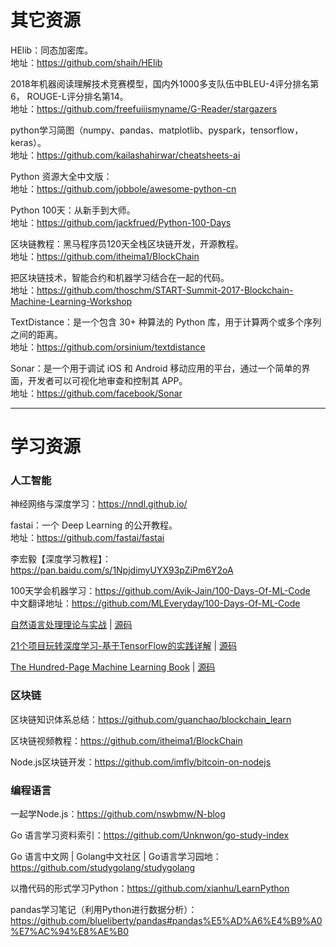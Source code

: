 # 其它资源

HElib：同态加密库。</br>
地址：https://github.com/shaih/HElib

2018年机器阅读理解技术竞赛模型，国内外1000多支队伍中BLEU-4评分排名第6， ROUGE-L评分排名第14。</br>
地址：https://github.com/freefuiiismyname/G-Reader/stargazers


python学习简图（numpy、pandas、matplotlib、pyspark，tensorflow，keras）。</br>
地址：https://github.com/kailashahirwar/cheatsheets-ai

Python 资源大全中文版：</br>
地址：https://github.com/jobbole/awesome-python-cn

Python 100天：从新手到大师。</br>
地址：https://github.com/jackfrued/Python-100-Days


区块链教程：黑马程序员120天全栈区块链开发，开源教程。</br>
地址：https://github.com/itheima1/BlockChain

把区块链技术，智能合约和机器学习结合在一起的代码。</br>
地址：https://github.com/thoschm/START-Summit-2017-Blockchain-Machine-Learning-Workshop

TextDistance：是一个包含 30+ 种算法的 Python 库，用于计算两个或多个序列之间的距离。</br>
地址：https://github.com/orsinium/textdistance

Sonar：是一个用于调试 iOS 和 Android 移动应用的平台，通过一个简单的界面，开发者可以可视化地审查和控制其 APP。</br>
地址：https://github.com/facebook/Sonar


---

# 学习资源
### 人工智能

神经网络与深度学习：https://nndl.github.io/

fastai：一个 Deep Learning 的公开教程。</br>
地址：https://github.com/fastai/fastai

李宏毅【深度学习教程】：https://pan.baidu.com/s/1NpjdimyUYX93pZiPm6Y2oA

100天学会机器学习：https://github.com/Avik-Jain/100-Days-Of-ML-Code </br>
中文翻译地址：https://github.com/MLEveryday/100-Days-Of-ML-Code

[自然语言处理理论与实战](https://pan.baidu.com/s/1O9wDOaG0cTRJSzMaAza2Cw) | [源码](https://github.com/bainingchao/NLP-ML)


[21个项目玩转深度学习-基于TensorFlow的实践详解](https://book.douban.com/subject/30179607/) | [源码](https://github.com/hzy46/Deep-Learning-21-Examples)

[The Hundred-Page Machine Learning Book](https://www.amazon.com/gp/offer-listing/199957950X/) | [源码](https://github.com/aburkov/theMLbook)

### 区块链

区块链知识体系总结：https://github.com/guanchao/blockchain_learn

区块链视频教程：https://github.com/itheima1/BlockChain

Node.js区块链开发：https://github.com/imfly/bitcoin-on-nodejs


### 编程语言

一起学Node.js：https://github.com/nswbmw/N-blog

Go 语言学习资料索引：https://github.com/Unknwon/go-study-index

Go 语言中文网 | Golang中文社区 | Go语言学习园地：https://github.com/studygolang/studygolang


以撸代码的形式学习Python：https://github.com/xianhu/LearnPython

pandas学习笔记（利用Python进行数据分析）：https://github.com/blueliberty/pandas#pandas%E5%AD%A6%E4%B9%A0%E7%AC%94%E8%AE%B0





